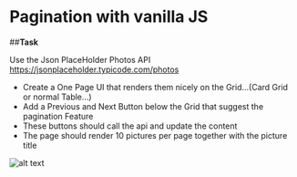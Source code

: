 # Pagination with vanilla JS


##**Task**

Use the Json PlaceHolder Photos API
https://jsonplaceholder.typicode.com/photos

* Create a One Page UI that renders them nicely on the Grid…(Card Grid or normal Table…)
* Add a Previous and Next Button below the Grid that suggest the pagination Feature
* These buttons should call the api and update the content
* The page should render 10 pictures per page together with the picture title

![alt text](https://i.ibb.co/FWpwjjG/pagination.png)

